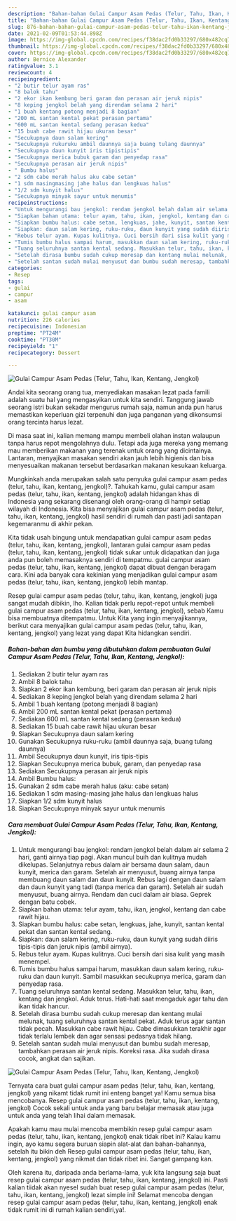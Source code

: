 ```yaml
---
description: "Bahan-bahan Gulai Campur Asam Pedas (Telur, Tahu, Ikan, Kentang, Jengkol) yang lezat Untuk Jualan"
title: "Bahan-bahan Gulai Campur Asam Pedas (Telur, Tahu, Ikan, Kentang, Jengkol) yang lezat Untuk Jualan"
slug: 876-bahan-bahan-gulai-campur-asam-pedas-telur-tahu-ikan-kentang-jengkol-yang-lezat-untuk-jualan
date: 2021-02-09T01:53:44.898Z
image: https://img-global.cpcdn.com/recipes/f38dac2fd0b33297/680x482cq70/gulai-campur-asam-pedas-telur-tahu-ikan-kentang-jengkol-foto-resep-utama.jpg
thumbnail: https://img-global.cpcdn.com/recipes/f38dac2fd0b33297/680x482cq70/gulai-campur-asam-pedas-telur-tahu-ikan-kentang-jengkol-foto-resep-utama.jpg
cover: https://img-global.cpcdn.com/recipes/f38dac2fd0b33297/680x482cq70/gulai-campur-asam-pedas-telur-tahu-ikan-kentang-jengkol-foto-resep-utama.jpg
author: Bernice Alexander
ratingvalue: 3.1
reviewcount: 4
recipeingredient:
- "2 butir telur ayam ras"
- "8 balok tahu"
- "2 ekor ikan kembung beri garam dan perasan air jeruk nipis"
- "8 keping jengkol belah yang direndam selama 2 hari"
- "1 buah kentang potong menjadi 8 bagian"
- "200 mL santan kental pekat perasan pertama"
- "600 mL santan kental sedang perasan kedua"
- "15 buah cabe rawit hijau ukuran besar"
- "Secukupnya daun salam kering"
- "Secukupnya rukuruku ambil daunnya saja buang tulang daunnya"
- "Secukupnya daun kunyit iris tipistipis"
- "Secukupnya merica bubuk garam dan penyedap rasa"
- "Secukupnya perasan air jeruk nipis"
- " Bumbu halus"
- "2 sdm cabe merah halus aku cabe setan"
- "1 sdm masingmasing jahe halus dan lengkuas halus"
- "1/2 sdm kunyit halus"
- "Secukupnya minyak sayur untuk menumis"
recipeinstructions:
- "Untuk mengurangi bau jengkol: rendam jengkol belah dalam air selama 2 hari, ganti airnya tiap pagi. Akan muncul buih dan kulitnya mudah dikelupas. Selanjutnya rebus dalam air bersama daun salam, daun kunyit, merica dan garam. Setelah air menyusut, buang airnya tanpa membuang daun salam dan daun kunyit. Rebus lagi dengan daun salam dan daun kunyit yang tadi (tanpa merica dan garam). Setelah air sudah menyusut, buang airnya. Rendam dan cuci dalam air biasa. Geprek dengan batu cobek."
- "Siapkan bahan utama: telur ayam, tahu, ikan, jengkol, kentang dan cabe rawit hijau."
- "Siapkan bumbu halus: cabe setan, lengkuas, jahe, kunyit, santan kental pekat dan santan kental sedang."
- "Siapkan: daun salam kering, ruku-ruku, daun kunyit yang sudah diiris tipis-tipis dan jeruk nipis (ambil airnya)."
- "Rebus telur ayam. Kupas kulitnya. Cuci bersih dari sisa kulit yang masih menempel."
- "Tumis bumbu halus sampai harum, masukkan daun salam kering, ruku-ruku dan daun kunyit. Sambil masukkan secukupnya merica, garam dan penyedap rasa."
- "Tuang seluruhnya santan kental sedang. Masukkan telur, tahu, ikan, kentang dan jengkol. Aduk terus. Hati-hati saat mengaduk agar tahu dan ikan tidak hancur."
- "Setelah dirasa bumbu sudah cukup meresap dan kentang mulai melunak, tuang seluruhnya santan kental pekat. Aduk terus agar santan tidak pecah. Masukkan cabe rawit hijau. Cabe dimasukkan terakhir agar tidak terlalu lembek dan agar sensasi pedasnya tidak hilang."
- "Setelah santan sudah mulai menyusut dan bumbu sudah meresap, tambahkan perasan air jeruk nipis. Koreksi rasa. Jika sudah dirasa cocok, angkat dan sajikan."
categories:
- Resep
tags:
- gulai
- campur
- asam

katakunci: gulai campur asam 
nutrition: 226 calories
recipecuisine: Indonesian
preptime: "PT24M"
cooktime: "PT30M"
recipeyield: "1"
recipecategory: Dessert

---
```



![Gulai Campur Asam Pedas (Telur, Tahu, Ikan, Kentang, Jengkol)](https://img-global.cpcdn.com/recipes/f38dac2fd0b33297/680x482cq70/gulai-campur-asam-pedas-telur-tahu-ikan-kentang-jengkol-foto-resep-utama.jpg)

Andai kita seorang orang tua, menyediakan masakan lezat pada famili adalah suatu hal yang mengasyikan untuk kita sendiri. Tanggung jawab seorang istri bukan sekadar mengurus rumah saja, namun anda pun harus memastikan keperluan gizi terpenuhi dan juga panganan yang dikonsumsi orang tercinta harus lezat.

Di masa  saat ini, kalian memang mampu membeli olahan instan walaupun tanpa harus repot mengolahnya dulu. Tetapi ada juga mereka yang memang mau memberikan makanan yang terenak untuk orang yang dicintainya. Lantaran, menyajikan masakan sendiri akan jauh lebih higienis dan bisa menyesuaikan makanan tersebut berdasarkan makanan kesukaan keluarga. 



Mungkinkah anda merupakan salah satu penyuka gulai campur asam pedas (telur, tahu, ikan, kentang, jengkol)?. Tahukah kamu, gulai campur asam pedas (telur, tahu, ikan, kentang, jengkol) adalah hidangan khas di Indonesia yang sekarang disenangi oleh orang-orang di hampir setiap wilayah di Indonesia. Kita bisa menyajikan gulai campur asam pedas (telur, tahu, ikan, kentang, jengkol) hasil sendiri di rumah dan pasti jadi santapan kegemaranmu di akhir pekan.

Kita tidak usah bingung untuk mendapatkan gulai campur asam pedas (telur, tahu, ikan, kentang, jengkol), lantaran gulai campur asam pedas (telur, tahu, ikan, kentang, jengkol) tidak sukar untuk didapatkan dan juga anda pun boleh memasaknya sendiri di tempatmu. gulai campur asam pedas (telur, tahu, ikan, kentang, jengkol) dapat dibuat dengan beragam cara. Kini ada banyak cara kekinian yang menjadikan gulai campur asam pedas (telur, tahu, ikan, kentang, jengkol) lebih mantap.

Resep gulai campur asam pedas (telur, tahu, ikan, kentang, jengkol) juga sangat mudah dibikin, lho. Kalian tidak perlu repot-repot untuk membeli gulai campur asam pedas (telur, tahu, ikan, kentang, jengkol), sebab Kamu bisa membuatnya ditempatmu. Untuk Kita yang ingin menyajikannya, berikut cara menyajikan gulai campur asam pedas (telur, tahu, ikan, kentang, jengkol) yang lezat yang dapat Kita hidangkan sendiri.

<!--inarticleads1-->

##### Bahan-bahan dan bumbu yang dibutuhkan dalam pembuatan Gulai Campur Asam Pedas (Telur, Tahu, Ikan, Kentang, Jengkol):

1. Sediakan 2 butir telur ayam ras
1. Ambil 8 balok tahu
1. Siapkan 2 ekor ikan kembung, beri garam dan perasan air jeruk nipis
1. Sediakan 8 keping jengkol belah yang direndam selama 2 hari
1. Ambil 1 buah kentang (potong menjadi 8 bagian)
1. Ambil 200 mL santan kental pekat (perasan pertama)
1. Sediakan 600 mL santan kental sedang (perasan kedua)
1. Sediakan 15 buah cabe rawit hijau ukuran besar
1. Siapkan Secukupnya daun salam kering
1. Gunakan Secukupnya ruku-ruku (ambil daunnya saja, buang tulang daunnya)
1. Ambil Secukupnya daun kunyit, iris tipis-tipis
1. Siapkan Secukupnya merica bubuk, garam, dan penyedap rasa
1. Sediakan Secukupnya perasan air jeruk nipis
1. Ambil  Bumbu halus:
1. Gunakan 2 sdm cabe merah halus (aku: cabe setan)
1. Sediakan 1 sdm masing-masing jahe halus dan lengkuas halus
1. Siapkan 1/2 sdm kunyit halus
1. Siapkan Secukupnya minyak sayur untuk menumis




<!--inarticleads2-->

##### Cara membuat Gulai Campur Asam Pedas (Telur, Tahu, Ikan, Kentang, Jengkol):

1. Untuk mengurangi bau jengkol: rendam jengkol belah dalam air selama 2 hari, ganti airnya tiap pagi. Akan muncul buih dan kulitnya mudah dikelupas. Selanjutnya rebus dalam air bersama daun salam, daun kunyit, merica dan garam. Setelah air menyusut, buang airnya tanpa membuang daun salam dan daun kunyit. Rebus lagi dengan daun salam dan daun kunyit yang tadi (tanpa merica dan garam). Setelah air sudah menyusut, buang airnya. Rendam dan cuci dalam air biasa. Geprek dengan batu cobek.
1. Siapkan bahan utama: telur ayam, tahu, ikan, jengkol, kentang dan cabe rawit hijau.
1. Siapkan bumbu halus: cabe setan, lengkuas, jahe, kunyit, santan kental pekat dan santan kental sedang.
1. Siapkan: daun salam kering, ruku-ruku, daun kunyit yang sudah diiris tipis-tipis dan jeruk nipis (ambil airnya).
1. Rebus telur ayam. Kupas kulitnya. Cuci bersih dari sisa kulit yang masih menempel.
1. Tumis bumbu halus sampai harum, masukkan daun salam kering, ruku-ruku dan daun kunyit. Sambil masukkan secukupnya merica, garam dan penyedap rasa.
1. Tuang seluruhnya santan kental sedang. Masukkan telur, tahu, ikan, kentang dan jengkol. Aduk terus. Hati-hati saat mengaduk agar tahu dan ikan tidak hancur.
1. Setelah dirasa bumbu sudah cukup meresap dan kentang mulai melunak, tuang seluruhnya santan kental pekat. Aduk terus agar santan tidak pecah. Masukkan cabe rawit hijau. Cabe dimasukkan terakhir agar tidak terlalu lembek dan agar sensasi pedasnya tidak hilang.
1. Setelah santan sudah mulai menyusut dan bumbu sudah meresap, tambahkan perasan air jeruk nipis. Koreksi rasa. Jika sudah dirasa cocok, angkat dan sajikan.
<img src="//assets-global.cpcdn.com/assets/icons/button_play-2c75c40dde080a61004c1f40b05d8f140eaff45d7e9e6481dc71c63d2e7c4909.png" alt="Gulai Campur Asam Pedas (Telur, Tahu, Ikan, Kentang, Jengkol)">



Ternyata cara buat gulai campur asam pedas (telur, tahu, ikan, kentang, jengkol) yang nikamt tidak rumit ini enteng banget ya! Kamu semua bisa mencobanya. Resep gulai campur asam pedas (telur, tahu, ikan, kentang, jengkol) Cocok sekali untuk anda yang baru belajar memasak atau juga untuk anda yang telah lihai dalam memasak.

Apakah kamu mau mulai mencoba membikin resep gulai campur asam pedas (telur, tahu, ikan, kentang, jengkol) enak tidak ribet ini? Kalau kamu ingin, ayo kamu segera buruan siapin alat-alat dan bahan-bahannya, setelah itu bikin deh Resep gulai campur asam pedas (telur, tahu, ikan, kentang, jengkol) yang nikmat dan tidak ribet ini. Sangat gampang kan. 

Oleh karena itu, daripada anda berlama-lama, yuk kita langsung saja buat resep gulai campur asam pedas (telur, tahu, ikan, kentang, jengkol) ini. Pasti kalian tiidak akan nyesel sudah buat resep gulai campur asam pedas (telur, tahu, ikan, kentang, jengkol) lezat simple ini! Selamat mencoba dengan resep gulai campur asam pedas (telur, tahu, ikan, kentang, jengkol) enak tidak rumit ini di rumah kalian sendiri,ya!.

